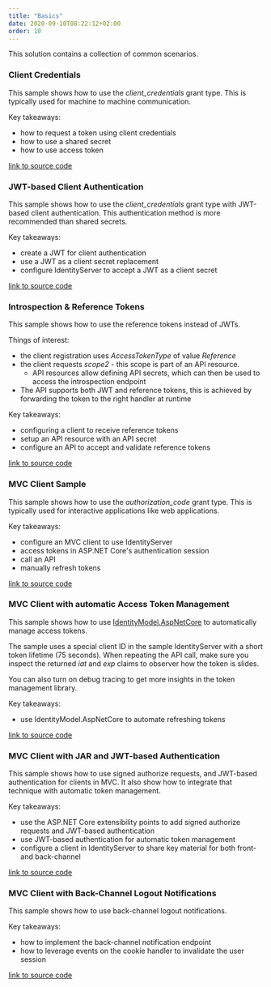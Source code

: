 ```yaml
---
title: "Basics"
date: 2020-09-10T08:22:12+02:00
order: 10
---
```


This solution contains a collection of common scenarios.

### Client Credentials
This sample shows how to use the *client_credentials* grant type. This is typically used for machine to machine communication.

Key takeaways:

* how to request a token using client credentials
* how to use a shared secret
* how to use access token

[link to source code](https://github.com/DuendeSoftware/Samples/tree/main/IdentityServer/v6/Basics/ClientCredentials)

### JWT-based Client Authentication
This sample shows how to use the *client_credentials* grant type with JWT-based client authentication. This authentication method is more recommended than shared secrets.

Key takeaways:

* create a JWT for client authentication
* use a JWT as a client secret replacement
* configure IdentityServer to accept a JWT as a client secret

[link to source code](https://github.com/DuendeSoftware/Samples/tree/main/IdentityServer/v6/Basics/JwtBasedClientAuthentication)

### Introspection & Reference Tokens
This sample shows how to use the reference tokens instead of JWTs.

Things of interest:

* the client registration uses *AccessTokenType* of value *Reference*
* the client requests *scope2* - this scope is part of an API resource.
  * API resources allow defining API secrets, which can then be used to access the introspection endpoint
* The API supports both JWT and reference tokens, this is achieved by forwarding the token to the right handler at runtime

Key takeaways:

* configuring a client to receive reference tokens
* setup an API resource with an API secret
* configure an API to accept and validate reference tokens

[link to source code](https://github.com/DuendeSoftware/Samples/tree/main/IdentityServer/v6/Basics/Introspection)

### MVC Client Sample
This sample shows how to use the *authorization_code* grant type. This is typically used for interactive applications like web applications.

Key takeaways:

* configure an MVC client to use IdentityServer
* access tokens in ASP.NET Core's authentication session
* call an API
* manually refresh tokens

[link to source code](https://github.com/DuendeSoftware/Samples/tree/main/IdentityServer/v6/Basics/MvcBasic)

### MVC Client with automatic Access Token Management
This sample shows how to use [IdentityModel.AspNetCore](https://identitymodel.readthedocs.io/en/latest/aspnetcore/overview.html) to automatically manage access tokens.

The sample uses a special client ID in the sample IdentityServer with a short token lifetime (75 seconds). When repeating the API call, make sure you inspect the returned *iat* and *exp* claims to observer how the token is slides.

You can also turn on debug tracing to get more insights in the token management library.

Key takeaways:

* use IdentityModel.AspNetCore to automate refreshing tokens

[link to source code](https://github.com/DuendeSoftware/Samples/tree/main/IdentityServer/v6/Basics/MvcTokenManagement)

### MVC Client with JAR and JWT-based Authentication
This sample shows how to use signed authorize requests, and JWT-based authentication for clients in MVC. It also show how to integrate that technique with automatic token management.

Key takeaways:

* use the ASP.NET Core extensibility points to add signed authorize requests and JWT-based authentication
* use JWT-based authentication for automatic token management
* configure a client in IdentityServer to share key material for both front- and back-channel

[link to source code](https://github.com/DuendeSoftware/Samples/tree/main/IdentityServer/v6/Basics/MvcJarJwt)

### MVC Client with Back-Channel Logout Notifications
This sample shows how to use back-channel logout notifications.

Key takeaways:

* how to implement the back-channel notification endpoint
* how to leverage events on the cookie handler to invalidate the user session

[link to source code](https://github.com/DuendeSoftware/Samples/tree/main/IdentityServer/v6/Basics/MvcBackChannelLogout)
